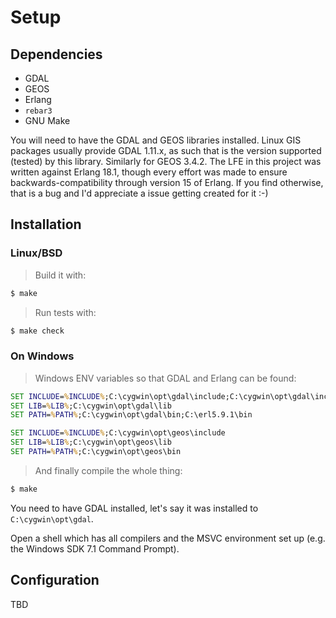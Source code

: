 # Setup

## Dependencies

* GDAL
* GEOS
* Erlang
* ``rebar3``
* GNU Make

You will need to have the GDAL and GEOS libraries installed. Linux GIS packages usually provide GDAL 1.11.x, as such that is the version supported (tested) by this library. Similarly for GEOS 3.4.2. The LFE in this project was written against Erlang 18.1, though every effort was made to ensure backwards-compatibility through version 15 of Erlang. If you find otherwise, that is a bug and I'd appreciate a issue getting created for it :-)

## Installation

### Linux/BSD

> Build it with:

```bash
$ make
```

> Run tests with:

```bash
$ make check
```


### On Windows

> Windows ENV variables so that GDAL and Erlang can be found:

```cmd
SET INCLUDE=%INCLUDE%;C:\cygwin\opt\gdal\include;C:\cygwin\opt\gdal\include\gdal
SET LIB=%LIB%;C:\cygwin\opt\gdal\lib
SET PATH=%PATH%;C:\cygwin\opt\gdal\bin;C:\erl5.9.1\bin

SET INCLUDE=%INCLUDE%;C:\cygwin\opt\geos\include
SET LIB=%LIB%;C:\cygwin\opt\geos\lib
SET PATH=%PATH%;C:\cygwin\opt\geos\bin
```

> And finally compile the whole thing:

```bash
$ make
```


You need to have GDAL installed, let's say it was installed to `C:\cygwin\opt\gdal`.

Open a shell which has all compilers and the MSVC environment set up (e.g. the
Windows SDK 7.1 Command Prompt).


## Configuration

TBD
